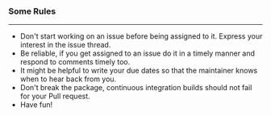 ### Some Rules

***

- Don't start working on an issue before being assigned to it. Express your interest in the issue thread. 
- Be reliable, if you get assigned to an issue do it in a timely manner and respond to comments timely too.
- It might be helpful to write your due dates so that the maintainer knows when to hear back from you.
- Don't break the package, continuous integration builds should not fail for your Pull request.
- Have fun!

